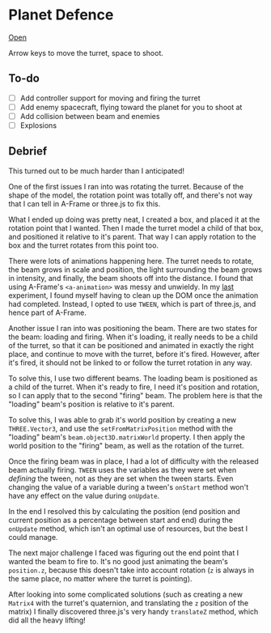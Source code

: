 # Planet Defence

[Open](https://lukecarbis.github.io/planet-defence)

Arrow keys to move the turret, space to shoot.

## To-do
- [ ] Add controller support for moving and firing the turret
- [ ] Add enemy spacecraft, flying toward the planet for you to shoot at
- [ ] Add collision between beam and enemies
- [ ] Explosions

## Debrief

This turned out to be much harder than I anticipated!

One of the first issues I ran into was rotating the turret. Because of the shape of the model, the rotation point was totally off, and there's not way that I can tell in A-Frame or three.js to fix this.

What I ended up doing was pretty neat, I created a box, and placed it at the rotation point that I wanted. Then I made the turret model a child of that box, and positioned it relative to it's parent. That way I can apply rotation to the box and the turret rotates from this point too.

There were lots of animations happening here. The turret needs to rotate, the beam grows in scale and position, the light surrounding the beam grows in intensity, and finally, the beam shoots off into the distance. I found that using A-Frame's `<a-animation>` was messy and unwieldy. In my [last](https://github.com/lukecarbis/drone-attack/) experiment, I found myself having to clean up the DOM once the animation had completed. Instead, I opted to use `TWEEN`, which is part of three.js, and hence part of A-Frame.

Another issue I ran into was positioning the beam. There are two states for the beam: loading and firing. When it's loading, it really needs to be a child of the turret, so that it can be positioned and animated in exactly the right place, and continue to move with the turret, before it's fired. However, after it's fired, it should not be linked to or follow the turret rotation in any way.

To solve this, I use two different beams. The loading beam is positioned as a child of the turret. When it's ready to fire, I need it's position and rotation, so I can apply that to the second "firing" beam. The problem here is that the "loading" beam's position is relative to it's parent.

To solve this, I was able to grab it's world position by creating a new `THREE.Vector3`, and use the `setFromMatrixPosition` method with the "loading" beam's `beam.object3D.matrixWorld` property. I then apply the world position to the "firing" beam, as well as the rotation of the turret.

Once the firing beam was in place, I had a lot of difficulty with the released beam actually firing. `TWEEN` uses the variables as they were set when _defining_ the tween, not as they are set when the tween starts. Even changing the value of a variable during a tween's `onStart` method won't have any effect on the value during `onUpdate`.

In the end I resolved this by calculating the position (end position and current position as a percentage between start and end) during the `onUpdate` method, which isn't an optimal use of resources, but the best I could manage.

The next major challenge I faced was figuring out the end point that I wanted the beam to fire to. It's no good just animating the beam's `position.z`, because this doesn't take into account rotation (`z` is always in the same place, no matter where the turret is pointing).

After looking into some complicated solutions (such as creating a new `Matrix4` with the turret's quaternion, and translating the `z` position of the matrix) I finally discovered three.js's very handy `translateZ` method, which did all the heavy lifting!
